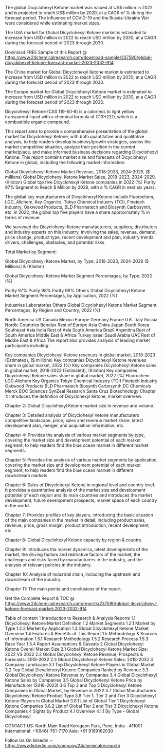 The global Dicyclohexyl Ketone market was valued at US$ million in 2022 and is projected to reach US$ million by 2029, at a CAGR of % during the forecast period. The influence of COVID-19 and the Russia-Ukraine War were considered while estimating market sizes.

The USA market for Global Dicyclohexyl Ketone market is estimated to increase from USD million in 2022 to reach USD million by 2030, at a CAGR during the forecast period of 2023 through 2030.

Download FREE Sample of this Report @ https://www.24chemicalresearch.com/download-sample/237590/global-dicyclohexyl-ketone-forecast-market-2023-2032-914

The China market for Global Dicyclohexyl Ketone market is estimated to increase from USD million in 2022 to reach USD million by 2030, at a CAGR during the forecast period of 2023 through 2030.

The Europe market for Global Dicyclohexyl Ketone market is estimated to increase from USD million in 2022 to reach USD million by 2030, at a CAGR during the forecast period of 2023 through 2030.

Dicyclohexyl Ketone (CAS 119-60-8) is a colorless to light yellow transparent liquid with a chemical formula of C13H22O, which is a combustible organic compound.

This report aims to provide a comprehensive presentation of the global market for Dicyclohexyl Ketone, with both quantitative and qualitative analysis, to help readers develop business/growth strategies, assess the market competitive situation, analyze their position in the current marketplace, and make informed business decisions regarding Dicyclohexyl Ketone. This report contains market size and forecasts of Dicyclohexyl Ketone in global, including the following market information:

Global Dicyclohexyl Ketone Market Revenue, 2018-2023, 2024-2029, ($ millions)
Global Dicyclohexyl Ketone Market Sales, 2018-2023, 2024-2029, (Kiloton)
Global top five Dicyclohexyl Ketone companies in 2022 (%)
Purity 97% Segment to Reach $ Million by 2029, with a % CAGR in next six years.

The global key manufacturers of Dicyclohexyl Ketone include Fluorochem, LGC, Alichem, Key Organics, Tokyo Chemical Industry (TCI), Finetech Industry, Oakwood Products, BLD Pharmatech and Biosynth Carbosynth, etc. in 2022, the global top five players have a share approximately % in terms of revenue.

We surveyed the Dicyclohexyl Ketone manufacturers, suppliers, distributors and industry experts on this industry, involving the sales, revenue, demand, price change, product type, recent development and plan, industry trends, drivers, challenges, obstacles, and potential risks.

Total Market by Segment:

Global Dicyclohexyl Ketone Market, by Type, 2018-2023, 2024-2029 ($ Millions) & (Kiloton)

Global Dicyclohexyl Ketone Market Segment Percentages, by Type, 2022 (%)

Purity 97%
Purity 98%
Purity 99%
Others
Global Dicyclohexyl Ketone Market Segment Percentages, by Application, 2022 (%)

Industries
Laboratories
Others
Global Dicyclohexyl Ketone Market Segment Percentages, By Region and Country, 2022 (%)

North America
US
Canada
Mexico
Europe
Germany
France
U.K.
Italy
Russia
Nordic Countries
Benelux
Rest of Europe
Asia
China
Japan
South Korea
Southeast Asia
India
Rest of Asia
South America
Brazil
Argentina
Rest of South America
Middle East & Africa
Turkey
Israel
Saudi Arabia
UAE
Rest of Middle East & Africa
The report also provides analysis of leading market participants including:

Key companies Dicyclohexyl Ketone revenues in global market, 2018-2023 (Estimated), ($ millions)
Key companies Dicyclohexyl Ketone revenues share in global market, 2022 (%)
Key companies Dicyclohexyl Ketone sales in global market, 2018-2023 (Estimated), (Kiloton)
Key companies Dicyclohexyl Ketone sales share in global market, 2022 (%)
Fluorochem
LGC
Alichem
Key Organics
Tokyo Chemical Industry (TCI)
Finetech Industry
Oakwood Products
BLD Pharmatech
Biosynth Carbosynth
DC Chemicals
Merck
BOC Sciences
SynZeal Research
Santa Cruz Biotechnology
Chapter 1: Introduces the definition of Dicyclohexyl Ketone, market overview.

Chapter 2: Global Dicyclohexyl Ketone market size in revenue and volume.

Chapter 3: Detailed analysis of Dicyclohexyl Ketone manufacturers competitive landscape, price, sales and revenue market share, latest development plan, merger, and acquisition information, etc.

Chapter 4: Provides the analysis of various market segments by type, covering the market size and development potential of each market segment, to help readers find the blue ocean market in different market segments.

Chapter 5: Provides the analysis of various market segments by application, covering the market size and development potential of each market segment, to help readers find the blue ocean market in different downstream markets.

Chapter 6: Sales of Dicyclohexyl Ketone in regional level and country level. It provides a quantitative analysis of the market size and development potential of each region and its main countries and introduces the market development, future development prospects, market space of each country in the world.

Chapter 7: Provides profiles of key players, introducing the basic situation of the main companies in the market in detail, including product sales, revenue, price, gross margin, product introduction, recent development, etc.

Chapter 8: Global Dicyclohexyl Ketone capacity by region & country.

Chapter 9: Introduces the market dynamics, latest developments of the market, the driving factors and restrictive factors of the market, the challenges and risks faced by manufacturers in the industry, and the analysis of relevant policies in the industry.

Chapter 10: Analysis of industrial chain, including the upstream and downstream of the industry.

Chapter 11: The main points and conclusions of the report.

Get the Complete Report & TOC @ https://www.24chemicalresearch.com/reports/237590/global-dicyclohexyl-ketone-forecast-market-2023-2032-914

Table of content
1 Introduction to Research & Analysis Reports
1.1 Dicyclohexyl Ketone Market Definition
1.2 Market Segments
1.2.1 Market by Type
1.2.2 Market by Application
1.3 Global Dicyclohexyl Ketone Market Overview
1.4 Features & Benefits of This Report
1.5 Methodology & Sources of Information
1.5.1 Research Methodology
1.5.2 Research Process
1.5.3 Base Year
1.5.4 Report Assumptions & Caveats
2 Global Dicyclohexyl Ketone Overall Market Size
2.1 Global Dicyclohexyl Ketone Market Size: 2022 VS 2032
2.2 Global Dicyclohexyl Ketone Revenue, Prospects & Forecasts: 2018-2032
2.3 Global Dicyclohexyl Ketone Sales: 2018-2032
3 Company Landscape
3.1 Top Dicyclohexyl Ketone Players in Global Market
3.2 Top Global Dicyclohexyl Ketone Companies Ranked by Revenue
3.3 Global Dicyclohexyl Ketone Revenue by Companies
3.4 Global Dicyclohexyl Ketone Sales by Companies
3.5 Global Dicyclohexyl Ketone Price by Manufacturer (2018-2023)
3.6 Top 3 and Top 5 Dicyclohexyl Ketone Companies in Global Market, by Revenue in 2022
3.7 Global Manufacturers Dicyclohexyl Ketone Product Type
3.8 Tier 1, Tier 2 and Tier 3 Dicyclohexyl Ketone Players in Global Market
3.8.1 List of Global Tier 1 Dicyclohexyl Ketone Companies
3.8.2 List of Global Tier 2 and Tier 3 Dicyclohexyl Ketone Companies
4 Sights by Product
4.1 Overview
4.1.1 By Type - Global Dicyclohexyl

CONTACT US:
North Main Road Koregaon Park, Pune, India - 411001.
International: +1(646)-781-7170
Asia: +91 9169162030

Follow Us On linkedin :- https://www.linkedin.com/company/24chemicalresearch/
